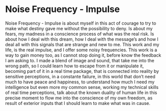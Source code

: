 # Noise Frequency - Impulse

Noise Frequency - Impulse is about myself in this act of courage to try to make what destiny gave me without the possibility to deny. Is about my fears, my madness in a conscience process of what was the real risk. Is about how I deal with this dream, how I deal with the message’s and how I deal all with this signals that are strange and new to me. This work and my life, is the real impulse, and I offer some noisy frequencies. This work is a way to gain money too, as I cannot stop doing it, before know the feedback I am asking to. I made a blend of image and sound, that take me into the wrong path, so I could learn how to escape from it or manipulate it, becoming part of it in a real time package, that is connected into reality by sensitive perceptions, in a constante failure, in this world that don’t need much to have peace and happiness, to understand how much I need my intelligence but even more my common sense, working my technical skills of real time perceptions, talk about the known duality of human life in this precise moment to flow me into the conscience of my own freedom, as result of exterior inputs that I should learn to make what was in cause. 
